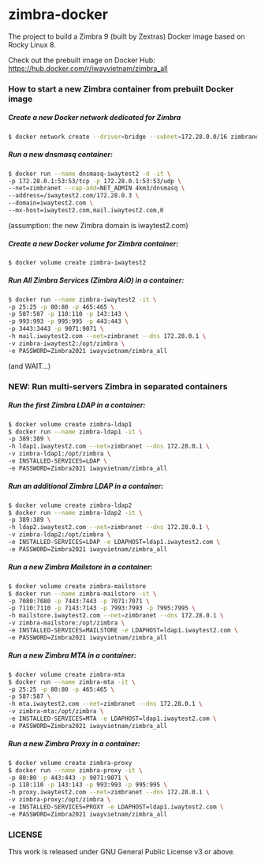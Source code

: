 # zimbra-docker
The project to build a Zimbra 9 (built by Zextras) Docker image based on Rocky Linux 8.

Check out the prebuilt image on Docker Hub: https://hub.docker.com/r/iwayvietnam/zimbra_all

### How to start a new Zimbra container from prebuilt Docker image
##### Create a new Docker network dedicated for Zimbra
```bash
$ docker network create --driver=bridge --subnet=172.28.0.0/16 zimbranet
```
##### Run a new dnsmasq container:
```bash
$ docker run --name dnsmasq-iwaytest2 -d -it \
-p 172.28.0.1:53:53/tcp -p 172.28.0.1:53:53/udp \
--net=zimbranet --cap-add=NET_ADMIN 4km3/dnsmasq \
--address=/iwaytest2.com/172.28.0.3 \
--domain=iwaytest2.com \
--mx-host=iwaytest2.com,mail.iwaytest2.com,0
```
(assumption: the new Zimbra domain is iwaytest2.com)
##### Create a new Docker volume for Zimbra container:
```bash
$ docker volume create zimbra-iwaytest2
```
##### Run All Zimbra Services (Zimbra AiO) in a container:
```bash
$ docker run --name zimbra-iwaytest2 -it \
-p 25:25 -p 80:80 -p 465:465 \
-p 587:587 -p 110:110 -p 143:143 \
-p 993:993 -p 995:995 -p 443:443 \
-p 3443:3443 -p 9071:9071 \
-h mail.iwaytest2.com --net=zimbranet --dns 172.28.0.1 \
-v zimbra-iwaytest2:/opt/zimbra \
-e PASSWORD=Zimbra2021 iwayvietnam/zimbra_all
```
(and WAIT...)

### NEW: Run multi-servers Zimbra in separated containers
##### Run the first Zimbra LDAP in a container:
```bash
$ docker volume create zimbra-ldap1
$ docker run --name zimbra-ldap1 -it \
-p 389:389 \
-h ldap1.iwaytest2.com --net=zimbranet --dns 172.28.0.1 \
-v zimbra-ldap1:/opt/zimbra \
-e INSTALLED-SERVICES=LDAP \
-e PASSWORD=Zimbra2021 iwayvietnam/zimbra_all
```
##### Run an additional Zimbra LDAP in a container:
```bash
$ docker volume create zimbra-ldap2
$ docker run --name zimbra-ldap2 -it \
-p 389:389 \
-h ldap2.iwaytest2.com --net=zimbranet --dns 172.28.0.1 \
-v zimbra-ldap2:/opt/zimbra \
-e INSTALLED-SERVICES=LDAP -e LDAPHOST=ldap1.iwaytest2.com \
-e PASSWORD=Zimbra2021 iwayvietnam/zimbra_all
```
##### Run a new Zimbra Mailstore in a container:
```bash
$ docker volume create zimbra-mailstore
$ docker run --name zimbra-mailstore -it \
-p 7080:7080 -p 7443:7443 -p 7071:7071 \
-p 7110:7110 -p 7143:7143 -p 7993:7993 -p 7995:7995 \
-h mailstore.iwaytest2.com --net=zimbranet --dns 172.28.0.1 \
-v zimbra-mailstore:/opt/zimbra \
-e INSTALLED-SERVICES=MAILSTORE -e LDAPHOST=ldap1.iwaytest2.com \
-e PASSWORD=Zimbra2021 iwayvietnam/zimbra_all
```
##### Run a new Zimbra MTA in a container:
```bash
$ docker volume create zimbra-mta
$ docker run --name zimbra-mta -it \
-p 25:25 -p 80:80 -p 465:465 \
-p 587:587 \
-h mta.iwaytest2.com --net=zimbranet --dns 172.28.0.1 \
-v zimbra-mta:/opt/zimbra \
-e INSTALLED-SERVICES=MTA -e LDAPHOST=ldap1.iwaytest2.com \
-e PASSWORD=Zimbra2021 iwayvietnam/zimbra_all
```
##### Run a new Zimbra Proxy in a container:
```bash
$ docker volume create zimbra-proxy
$ docker run --name zimbra-proxy -it \
-p 80:80 -p 443:443 -p 9071:9071 \
-p 110:110 -p 143:143 -p 993:993 -p 995:995 \
-h proxy.iwaytest2.com --net=zimbranet --dns 172.28.0.1 \
-v zimbra-proxy:/opt/zimbra \
-e INSTALLED-SERVICES=PROXY -e LDAPHOST=ldap1.iwaytest2.com \
-e PASSWORD=Zimbra2021 iwayvietnam/zimbra_all
```

### LICENSE
This work is released under GNU General Public License v3 or above.

